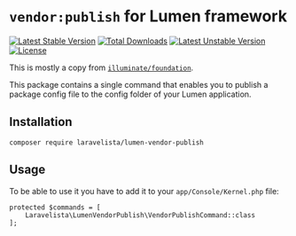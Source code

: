 # `vendor:publish` for Lumen framework

[![Latest Stable Version](https://poser.pugx.org/laravelista/lumen-vendor-publish/v/stable)](https://packagist.org/packages/laravelista/lumen-vendor-publish) [![Total Downloads](https://poser.pugx.org/laravelista/lumen-vendor-publish/downloads)](https://packagist.org/packages/laravelista/lumen-vendor-publish) [![Latest Unstable Version](https://poser.pugx.org/laravelista/lumen-vendor-publish/v/unstable)](https://packagist.org/packages/laravelista/lumen-vendor-publish) [![License](https://poser.pugx.org/laravelista/lumen-vendor-publish/license)](https://packagist.org/packages/laravelista/lumen-vendor-publish)

This is mostly a copy from [`illuminate/foundation`](https://github.com/laravel/framework/blob/5.3/src/Illuminate/Foundation/Console/VendorPublishCommand.php).

This package contains a single command that enables you to publish a package config file to the config folder of your Lumen application.

## Installation

```
composer require laravelista/lumen-vendor-publish
```

## Usage

To be able to use it you have to add it to your `app/Console/Kernel.php` file:

```
protected $commands = [
    Laravelista\LumenVendorPublish\VendorPublishCommand::class
];
```